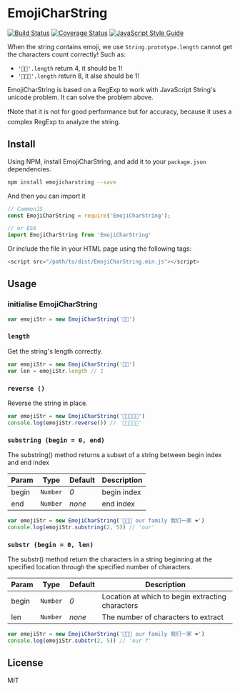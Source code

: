 # EmojiCharString

[![Build Status](https://travis-ci.org/YingshanDeng/EmojiCharString.svg?branch=master)](https://travis-ci.org/YingshanDeng/EmojiCharString)
[![Coverage Status](https://coveralls.io/repos/github/YingshanDeng/EmojiCharString/badge.svg?branch=master)](https://coveralls.io/github/YingshanDeng/EmojiCharString?branch=master)
[![JavaScript Style Guide](https://img.shields.io/badge/code_style-standard-brightgreen.svg)](https://standardjs.com)

When the string contains emoji, we use `String.prototype.length` cannot get the characters count correctly! Such as:
- `'👦🏿'.length` return 4, it should be 1!
- `'👨‍👩‍👦'.length` return 8, it alse should be 1!

EmojiCharString is based on a RegExp to work with JavaScript String's unicode problem. It can solve the problem above.

❗️Note that it is not for good performance but for accuracy, because it uses a complex RegExp to analyze the string.

## Install
Using NPM, install EmojiCharString, and add it to your `package.json` dependencies.
```bash
npm install emojicharstring --save
```

And then you can import it
```javascript
// CommonJS
const EmojiCharString = require('EmojiCharString');

// or ES6
import EmojiCharString from 'EmojiCharString'
```

Or include the file in your HTML page using the following tags:
```javascript
<script src="/path/to/dist/EmojiCharString.min.js"></script>
```

## Usage

### initialise EmojiCharString
```javascript
var emojiStr = new EmojiCharString('👦🏿')
```

### `length`
Get the string's length correctly.
```javascript
var emojiStr = new EmojiCharString('👦🏿')
var len = emojiStr.length // 1
```

### `reverse ()`
Reverse the string in place.
```javascript
var emojiStr = new EmojiCharString('👦🏿👨‍👩‍👦')
console.log(emojiStr.reverse()) // '👨‍👩‍👦👦🏿'
```

### `substring (begin = 0, end)`
The substring() method returns a subset of a string between begin index and end index

| Param | Type | Default | Description |
|---|---|---|---|
| begin | <code>Number</code> | *0* | begin index |
| end | <code>Number</code> | *none* | end index |

```javascript
var emojiStr = new EmojiCharString('👨‍👨‍👦 our family 我们一家 ❤️')
console.log(emojiStr.substring(2, 5)) // 'our'
```

### `substr (begin = 0, len)`
The substr() method return the characters in a string beginning at the specified location through the specified number of characters.

| Param | Type | Default | Description |
|---|---|---|---|
| begin | <code>Number</code> | *0* | Location at which to begin extracting characters |
| len | <code>Number</code> | *none* | The number of characters to extract |

```javascript
var emojiStr = new EmojiCharString('👨‍👨‍👦 our family 我们一家 ❤️')
console.log(emojiStr.substr(2, 5)) // 'our f'
```

## License
MIT